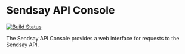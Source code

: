 # Sendsay API Console

[![Build Status](https://travis-ci.com/vovaspace/sendsay-api-console.svg?branch=master)](https://travis-ci.com/vovaspace/sendsay-api-console)

The Sendsay API Console provides a web interface for requests to the Sendsay API.
